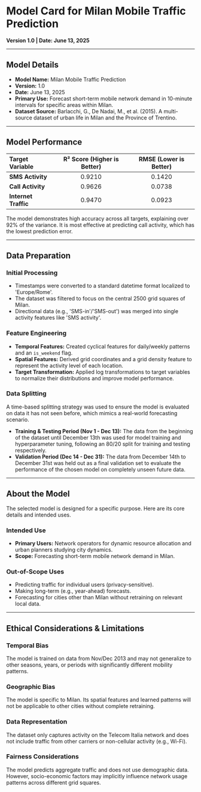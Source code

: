 # Model Card for Milan Mobile Traffic Prediction
**Version 1.0 | Date: June 13, 2025**

---

## Model Details
* **Model Name:** Milan Mobile Traffic Prediction
* **Version:** 1.0
* **Date:** June 13, 2025
* **Primary Use:** Forecast short-term mobile network demand in 10-minute intervals for specific areas within Milan.
* **Dataset Source:** Barlacchi, G., De Nadai, M., et al. (2015). A multi-source dataset of urban life in Milan and the Province of Trentino.

---

## Model Performance

| Target Variable   | R² Score (Higher is Better) | RMSE (Lower is Better) |
| :---------------- | :-------------------------: | :--------------------: |
| **SMS Activity** |           0.9210            |         0.1420         |
| **Call Activity** |           0.9626            |         0.0738         |
| **Internet Traffic**|           0.9470            |         0.0923         |

The model demonstrates high accuracy across all targets, explaining over 92% of the variance. It is most effective at predicting call activity, which has the lowest prediction error.

---

## Data Preparation

### Initial Processing
* Timestamps were converted to a standard datetime format localized to 'Europe/Rome'.
* The dataset was filtered to focus on the central 2500 grid squares of Milan.
* Directional data (e.g., 'SMS-in'/'SMS-out') was merged into single activity features like 'SMS activity'.

### Feature Engineering
* **Temporal Features:** Created cyclical features for daily/weekly patterns and an `is_weekend` flag.
* **Spatial Features:** Derived grid coordinates and a grid density feature to represent the activity level of each location.
* **Target Transformation:** Applied log transformations to target variables to normalize their distributions and improve model performance.

### Data Splitting
A time-based splitting strategy was used to ensure the model is evaluated on data it has not seen before, which mimics a real-world forecasting scenario.

* **Training & Testing Period (Nov 1 - Dec 13):** The data from the beginning of the dataset until December 13th was used for model training and hyperparameter tuning, following an 80/20 split for training and testing respectively.
* **Validation Period (Dec 14 - Dec 31):** The data from December 14th to December 31st was held out as a final validation set to evaluate the performance of the chosen model on completely unseen future data.

---

## About the Model
The selected model is designed for a specific purpose. Here are its core details and intended uses.

### Intended Use
* **Primary Users:** Network operators for dynamic resource allocation and urban planners studying city dynamics.
* **Scope:** Forecasting short-term mobile network demand in Milan.

### Out-of-Scope Uses
* Predicting traffic for individual users (privacy-sensitive).
* Making long-term (e.g., year-ahead) forecasts.
* Forecasting for cities other than Milan without retraining on relevant local data.

---

## Ethical Considerations & Limitations

### Temporal Bias
The model is trained on data from Nov/Dec 2013 and may not generalize to other seasons, years, or periods with significantly different mobility patterns.

### Geographic Bias
The model is specific to Milan. Its spatial features and learned patterns will not be applicable to other cities without complete retraining.

### Data Representation
The dataset only captures activity on the Telecom Italia network and does not include traffic from other carriers or non-cellular activity (e.g., Wi-Fi).

### Fairness Considerations
The model predicts aggregate traffic and does not use demographic data. However, socio-economic factors may implicitly influence network usage patterns across different grid squares.
